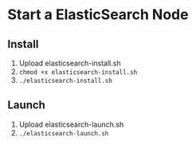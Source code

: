 # Start a ElasticSearch Node

## Install
1. Upload elasticsearch-install.sh
2. ```chmod +x elasticsearch-install.sh```
3. ```./elasticsearch-install.sh```

## Launch
1. Upload elasticsearch-launch.sh
2. ```./elasticsearch-launch.sh```

